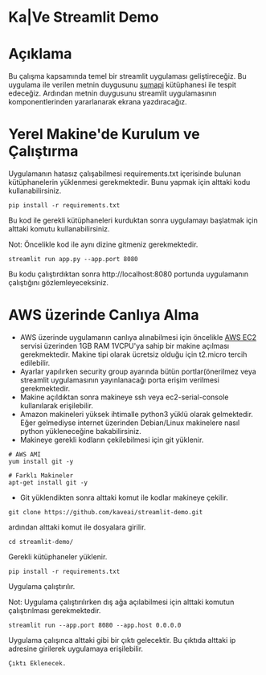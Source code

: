 # Ka|Ve Streamlit Demo


# Açıklama

Bu çalışma kapsamında temel bir streamlit uygulaması geliştireceğiz. Bu uygulama ile verilen metnin duygusunu [sumapi](https://pypi.org/project/sumapi/) kütüphanesi ile tespit edeceğiz. Ardından metnin duygusunu streamlit uygulamasının komponentlerinden yararlanarak ekrana yazdıracağız. 

# Yerel Makine'de Kurulum ve Çalıştırma

Uygulamanın hatasız çalışabilmesi requirements.txt içerisinde bulunan kütüphanelerin yüklenmesi gerekmektedir. Bunu yapmak için alttaki kodu kullanabilirsiniz.

```
pip install -r requirements.txt
```

Bu kod ile gerekli kütüphaneleri kurduktan sonra uygulamayı başlatmak için alttaki komutu kullanabilirsiniz. 

Not: Öncelikle kod ile aynı dizine gitmeniz gerekmektedir.

```
streamlit run app.py --app.port 8080
```

Bu kodu çalıştırdıktan sonra http://localhost:8080 portunda uygulamanın çalıştığını gözlemleyeceksiniz. 


# AWS üzerinde Canlıya Alma

- AWS üzerinde uygulamanın canlıya alınabilmesi için öncelikle [AWS EC2](https://us-east-1.console.aws.amazon.com/ec2/) servisi üzerinden 1GB RAM 1VCPU'ya sahip bir makine açılması gerekmektedir. Makine tipi olarak ücretsiz olduğu için t2.micro tercih edilebilir. 
- Ayarlar yapılırken security group ayarında bütün portlar(önerilmez veya streamlit uygulamasının yayınlanacağı porta erişim verilmesi gerekmektedir. 
- Makine açıldıktan sonra makineye ssh veya ec2-serial-console kullanılarak erişilebilir.
- Amazon makineleri yüksek ihtimalle python3 yüklü olarak gelmektedir. Eğer gelmediyse internet üzerinden Debian/Linux makinelere nasıl python yükleneceğine bakabilirsiniz.
- Makineye gerekli kodların çekilebilmesi için git yüklenir. 
```
# AWS AMI
yum install git -y

# Farklı Makineler
apt-get install git -y
```

- Git yüklendikten sonra alttaki komut ile kodlar makineye çekilir.
```
git clone https://github.com/kaveai/streamlit-demo.git
```

ardından alttaki komut ile dosyalara girilir.

```
cd streamlit-demo/
```

Gerekli kütüphaneler yüklenir. 

```
pip install -r requirements.txt
```

Uygulama çalıştırılır. 

Not: Uygulama çalıştırılırken dış ağa açılabilmesi için alttaki komutun çalıştırılması gerekmektedir. 

```
streamlit run --app.port 8080 --app.host 0.0.0.0
```

Uygulama çalışınca alttaki gibi bir çıktı gelecektir. Bu çıktıda alttaki ip adresine girilerek uygulamaya erişilebilir. 

```
Çıktı Eklenecek.
```
